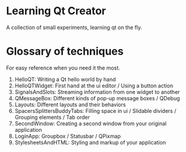 # Learning Qt Creator
A collection of small experiments, learning qt on the fly.

# Glossary of techniques
For easy reference when you need it the most.

1. HelloQT: Writing a Qt hello world by hand
2. HelloQTWidget: First hand at the ui editor / Using a button action
3. SignalsAndSlots: Streaming information from one widget to another
4. QMessageBox: Different kinds of pop-up message boxes / QDebug
5. Layouts: Different layouts and their behaviors
6. SpacersSplittersBuddyTabs: Filling space in ui / Slidable dividers / Grouping elements / Tab order
7. SecondWindow: Creating a second window from your original application
8. LoginApp: Groupbox / Statusbar / QPixmap
9. StylesheetsAndHTML: Styling and markup of your application
